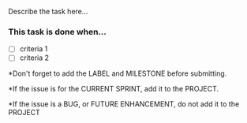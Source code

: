 Describe the task here...

### This task is done when...
 - [ ] criteria 1
 - [ ] criteria 2
 
*Don't forget to add the LABEL and MILESTONE before submitting.

*If the issue is for the CURRENT SPRINT, add it to the PROJECT.

*If the issue is a BUG, or FUTURE ENHANCEMENT, do not add it to the PROJECT
